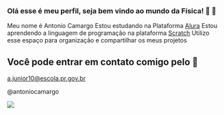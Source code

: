### Olá esse é meu perfil, seja bem vindo ao mundo da Física! 💙 👋

Meu nome é Antonio Camargo
Estou estudando na Plataforma [Alura](https://www.alura.com.br/)
Estou aprendendo a linguagem de programação na plataforma  [Scratch](https://scratch.mit.edu/)
Utilizo esse espaço para organização e compartilhar os meus projetos
 
## Você pode entrar em contato comigo pelo 📧

a.junior10@escola.pr.gov.br



@antoniocamargo

![](https://media.tenor.com/EibW8F4VJUkAAAAC/joke-jk.gif)


